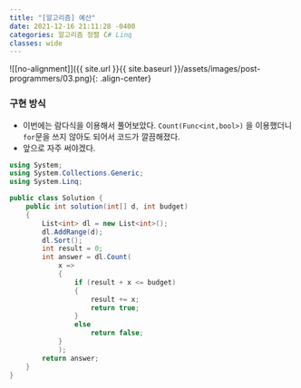 ```yaml
---
title: "[알고리즘] 예산"
date: 2021-12-16 21:11:28 -0400
categories: 알고리즘 정렬 C# Linq
classes: wide
---
```



![[no-alignment]]({{ site.url }}{{ site.baseurl }}/assets/images/post-programmers/03.png){: .align-center}


### 구현 방식

- 이번에는 람다식을 이용해서 풀어보았다. `Count(Func<int,bool>)` 을 이용했더니 `for`문을 쓰지 않아도 되어서 코드가 깔끔해졌다.
- 앞으로 자주 써야겠다.


```csharp
using System;
using System.Collections.Generic;
using System.Linq;

public class Solution {
    public int solution(int[] d, int budget)
    {
        List<int> dl = new List<int>();
        dl.AddRange(d);
        dl.Sort();
        int result = 0;
        int answer = dl.Count(
            x =>
            {
                if (result + x <= budget)
                {
                    result += x;
                    return true;
                }
                else
                    return false;
            }
            );
        return answer;
    }
}
```